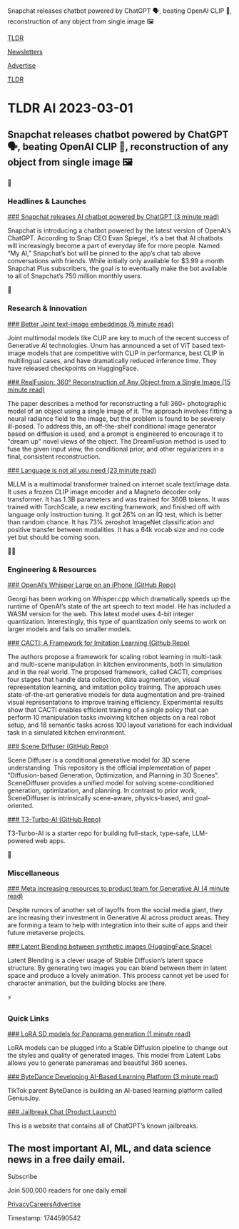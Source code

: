 Snapchat releases chatbot powered by ChatGPT 🗣️, beating OpenAI CLIP 👊, reconstruction of any object from single image 🖼️

[TLDR](/)

[Newsletters](/newsletters)

[Advertise](https://advertise.tldr.tech/)

[TLDR](/)

# TLDR AI 2023-03-01

## Snapchat releases chatbot powered by ChatGPT 🗣️, beating OpenAI CLIP 👊, reconstruction of any object from single image 🖼️

🚀

### Headlines & Launches

[### Snapchat releases AI chatbot powered by ChatGPT (3 minute read)](https://www.theverge.com/2023/2/27/23614959/snapchat-my-ai-chatbot-chatgpt-openai-plus-subscription?utm_source=tldrai)

Snapchat is introducing a chatbot powered by the latest version of OpenAI’s ChatGPT. According to Snap CEO Evan Spiegel, it’s a bet that AI chatbots will increasingly become a part of everyday life for more people. Named “My AI,” Snapchat’s bot will be pinned to the app’s chat tab above conversations with friends. While initially only available for $3.99 a month Snapchat Plus subscribers, the goal is to eventually make the bot available to all of Snapchat’s 750 million monthly users.

🧠

### Research & Innovation

[### Better Joint text-image embeddings (5 minute read)](https://www.unum.cloud/blog/2023-02-20-efficient-multimodality?utm_source=tldrai)

Joint multimodal models like CLIP are key to much of the recent success of Generative AI technologies. Unum has announced a set of ViT based text-image models that are competitive with CLIP in performance, best CLIP in multilingual cases, and have dramatically reduced inference time. They have released checkpoints on HuggingFace.

[### RealFusion: 360° Reconstruction of Any Object from a Single Image (15 minute read)](https://arxiv.org/abs/2302.10663?utm_source=tldrai)

The paper describes a method for reconstructing a full 360◦ photographic model of an object using a single image of it. The approach involves fitting a neural radiance field to the image, but the problem is found to be severely ill-posed. To address this, an off-the-shelf conditional image generator based on diffusion is used, and a prompt is engineered to encourage it to "dream up" novel views of the object. The DreamFusion method is used to fuse the given input view, the conditional prior, and other regularizers in a final, consistent reconstruction.

[### Language is not all you need (23 minute read)](https://arxiv.org/abs/2302.14045?utm_source=tldrai)

MLLM is a multimodal transformer trained on internet scale text/image data. It uses a frozen CLIP image encoder and a Magneto decoder only transformer. It has 1.3B parameters and was trained for 360B tokens. It was trained with TorchScale, a new exciting framework, and finished off with language only instruction tuning. It got 26% on an IQ test, which is better than random chance. It has 73% zeroshot ImageNet classification and positive transfer between modalities. It has a 64k vocab size and no code yet but should be coming soon.

👨‍💻

### Engineering & Resources

[### OpenAI’s Whisper Large on an iPhone (GitHub Repo)](https://github.com/ggerganov/whisper.cpp/pull/540?utm_source=tldrai)

Georgi has been working on Whisper.cpp which dramatically speeds up the runtime of OpenAI’s state of the art speech to text model. He has included a WASM version for the web. This latest model uses 4-bit integer quantization. Interestingly, this type of quantization only seems to work on larger models and fails on smaller models.

[### CACTI: A Framework for Imitation Learning (Github Repo)](https://cacti-framework.github.io/?utm_source=tldrai)

The authors propose a framework for scaling robot learning in multi-task and multi-scene manipulation in kitchen environments, both in simulation and in the real world. The proposed framework, called CACTI, comprises four stages that handle data collection, data augmentation, visual representation learning, and imitation policy training. The approach uses state-of-the-art generative models for data augmentation and pre-trained visual representations to improve training efficiency. Experimental results show that CACTI enables efficient training of a single policy that can perform 10 manipulation tasks involving kitchen objects on a real robot setup, and 18 semantic tasks across 100 layout variations for each individual task in a simulated kitchen environment.

[### Scene Diffuser (GitHub Repo)](https://github.com/scenediffuser/Scene-Diffuser?utm_source=tldrai)

Scene Diffuser is a conditional generative model for 3D scene understanding. This repository is the official implementation of paper "Diffusion-based Generation, Optimization, and Planning in 3D Scenes". SceneDiffuser provides a unified model for solving scene-conditioned generation, optimization, and planning. In contrast to prior work, SceneDiffuser is intrinsically scene-aware, physics-based, and goal-oriented.

[### T3-Turbo-AI (GitHub Repo)](https://github.com/zckly/create-t3-turbo-ai?utm_source=tldrai)

T3-Turbo-AI is a starter repo for building full-stack, type-safe, LLM-powered web apps.

🎁

### Miscellaneous

[### Meta increasing resources to product team for Generative AI (4 minute read)](https://www.axios.com/2023/02/27/meta-generative-ai-products?utm_source=tldrai)

Despite rumors of another set of layoffs from the social media giant, they are increasing their investment in Generative AI across product areas. They are forming a team to help with integration into their suite of apps and their future metaverse projects.

[### Latent Blending between synthetic images (HuggingFace Space)](https://huggingface.co/spaces/lunarring/latentblending?utm_source=tldrai)

Latent Blending is a clever usage of Stable Diffusion’s latent space structure. By generating two images you can blend between them in latent space and produce a lovely animation. This process cannot yet be used for character animation, but the building blocks are there.

⚡️

### Quick Links

[### LoRA SD models for Panorama generation (1 minute read)](https://civitai.com/models/10753/latentlabs360?utm_source=tldrai)

LoRA models can be plugged into a Stable Diffusion pipeline to change out the styles and quality of generated images. This model from Latent Labs allows you to generate panoramas and beautiful 360 scenes.

[### ByteDance Developing AI-Based Learning Platform (3 minute read)](https://archive.ph/XD1ei?utm_source=tldrai)

TikTok parent ByteDance is building an AI-based learning platform called GeniusJoy.

[### Jailbreak Chat (Product Launch)](https://www.jailbreakchat.com/?utm_source=tldrai)

This is a website that contains all of ChatGPT’s known jailbreaks.

## The most important AI, ML, and data science news in a free daily email.

Subscribe

Join 500,000 readers for one daily email

[Privacy](/privacy)[Careers](https://jobs.ashbyhq.com/tldr.tech)[Advertise](/ai/advertise)

Timestamp: 1744590542